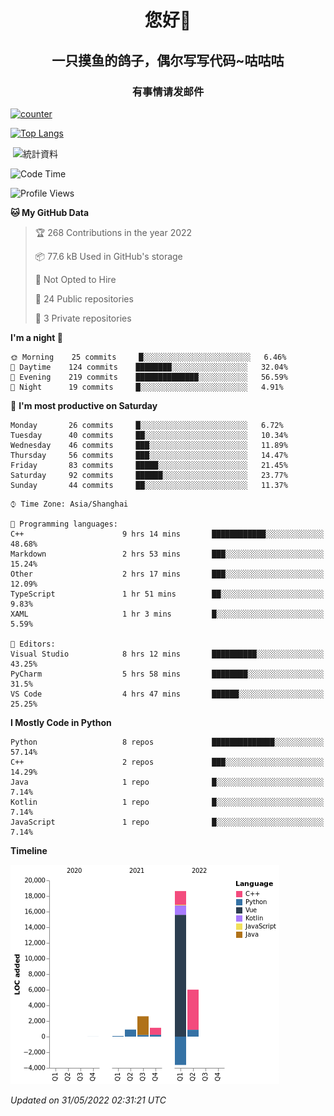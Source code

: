 

<!--
**kitUIN/kitUIN** is a ✨ _special_ ✨ repository because its `README.md` (this file) appears on your GitHub profile.

Here are some ideas to get you started:

- 🔭 I’m currently working on ...
- 🌱 I’m currently learning ...
- 👯 I’m looking to collaborate on ...
- 🤔 I’m looking for help with ...
- 💬 Ask me about ...
- 📫 How to reach me: ...
- 😄 Pronouns: ...
- ⚡ Fun fact: ...
-->
<h1 align="center">您好👋</h1>
<h2 align="center">一只摸鱼的鸽子，偶尔写写代码~咕咕咕</h2>
<h3 align="center">有事情请发邮件</h3>

[![counter](https://count.getloli.com/get/@KitUIN?theme=rule34)](https://count.getloli.com/)

[![Top Langs](https://github-readme-stats.vercel.app/api/top-langs/?username=kitUIN&show_icons=true&theme=gruvbox&locale=cn&layout=compact)](https://github.com/anuraghazra/github-readme-stats)

<p>&nbsp;<img align="center" src="https://github-readme-stats.vercel.app/api?username=kitUIN&show_icons=true&theme=gruvbox&locale=cn" alt="統計資料" /></p>


<!--START_SECTION:waka-->
![Code Time](http://img.shields.io/badge/Code%20Time-536%20hrs%2045%20mins-blue)

![Profile Views](http://img.shields.io/badge/Profile%20Views-10-blue)

**🐱 My GitHub Data** 

> 🏆 268 Contributions in the year 2022
 > 
> 📦 77.6 kB Used in GitHub's storage 
 > 
> 🚫 Not Opted to Hire
 > 
> 📜 24 Public repositories 
 > 
> 🔑 3 Private repositories  
 > 
**I'm a night 🦉** 

```text
🌞 Morning    25 commits     █░░░░░░░░░░░░░░░░░░░░░░░░   6.46% 
🌆 Daytime    124 commits    ████████░░░░░░░░░░░░░░░░░   32.04% 
🌃 Evening    219 commits    ██████████████░░░░░░░░░░░   56.59% 
🌙 Night      19 commits     █░░░░░░░░░░░░░░░░░░░░░░░░   4.91%

```
📅 **I'm most productive on Saturday** 

```text
Monday       26 commits     █░░░░░░░░░░░░░░░░░░░░░░░░   6.72% 
Tuesday      40 commits     ██░░░░░░░░░░░░░░░░░░░░░░░   10.34% 
Wednesday    46 commits     ███░░░░░░░░░░░░░░░░░░░░░░   11.89% 
Thursday     56 commits     ███░░░░░░░░░░░░░░░░░░░░░░   14.47% 
Friday       83 commits     █████░░░░░░░░░░░░░░░░░░░░   21.45% 
Saturday     92 commits     ██████░░░░░░░░░░░░░░░░░░░   23.77% 
Sunday       44 commits     ██░░░░░░░░░░░░░░░░░░░░░░░   11.37%

```


```text
⌚︎ Time Zone: Asia/Shanghai

💬 Programming languages: 
C++                      9 hrs 14 mins       ████████████░░░░░░░░░░░░░   48.68% 
Markdown                 2 hrs 53 mins       ███░░░░░░░░░░░░░░░░░░░░░░   15.24% 
Other                    2 hrs 17 mins       ███░░░░░░░░░░░░░░░░░░░░░░   12.09% 
TypeScript               1 hr 51 mins        ██░░░░░░░░░░░░░░░░░░░░░░░   9.83% 
XAML                     1 hr 3 mins         █░░░░░░░░░░░░░░░░░░░░░░░░   5.59%

📝 Editors: 
Visual Studio            8 hrs 12 mins       ██████████░░░░░░░░░░░░░░░   43.25% 
PyCharm                  5 hrs 58 mins       ████████░░░░░░░░░░░░░░░░░   31.5% 
VS Code                  4 hrs 47 mins       ██████░░░░░░░░░░░░░░░░░░░   25.25%

```

**I Mostly Code in Python** 

```text
Python                   8 repos             ██████████████░░░░░░░░░░░   57.14% 
C++                      2 repos             ███░░░░░░░░░░░░░░░░░░░░░░   14.29% 
Java                     1 repo              █░░░░░░░░░░░░░░░░░░░░░░░░   7.14% 
Kotlin                   1 repo              █░░░░░░░░░░░░░░░░░░░░░░░░   7.14% 
JavaScript               1 repo              █░░░░░░░░░░░░░░░░░░░░░░░░   7.14%

```


**Timeline**

![Chart not found](https://raw.githubusercontent.com/kitUIN/kitUIN/main/charts/bar_graph.png) 


 *Updated on 31/05/2022 02:31:21 UTC*
<!--END_SECTION:waka-->
